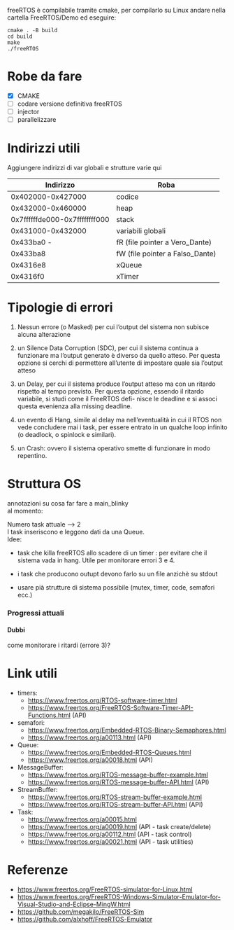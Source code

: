 freeRTOS è compilabile tramite cmake, per compilarlo su Linux andare nella cartella FreeRTOS/Demo ed eseguire:

```
cmake . -B build
cd build
make
./freeRTOS
```

# Robe da fare
 - [x] CMAKE
 - [ ] codare versione definitiva freeRTOS
 - [ ] injector
 - [ ] parallelizzare

# Indirizzi utili
Aggiungere indirizzi di var globali e strutture varie qui <br>

 | Indirizzo  |  Roba |   
|---|---|
| 0x402000-0x427000 | codice |
| 0x432000-0x460000 | heap |
|0x7ffffffde000-0x7ffffffff000 | stack |
|0x431000-0x432000 | variabili globali |
|0x433ba0 - | fR (file pointer a Vero_Dante) |
|0x433ba8 | fW (file pointer a Falso_Dante) |
|0x4316e8 | xQueue |
|0x4316f0 | xTimer |

# Tipologie di errori
1. Nessun errore (o Masked) per cui l’output del sistema non subisce alcuna alterazione

2. un Silence Data Corruption (SDC), per cui il sistema continua a funzionare ma l’output
generato è diverso da quello atteso. Per questa opzione si cerchi di permettere all’utente
di impostare quale sia l’output atteso
3. un Delay, per cui il sistema produce l’output atteso ma con un ritardo rispetto al tempo
previsto. Per questa opzione, essendo il ritardo variabile, si studi come il FreeRTOS defi-
nisce le deadline e si associ questa evenienza alla missing deadline.
4. un evento di Hang, simile al delay ma nell’eventualità in cui il RTOS non vede concludere
mai i task, per essere entrato in un qualche loop infinito (o deadlock, o spinlock e similari).
5. un Crash: ovvero il sistema operativo smette di funzionare in modo repentino.

# Struttura OS
annotazioni su cosa far fare a main_blinky <br>
al momento: <br>

Numero task attuale --> 2 <br>
I task inseriscono e leggono dati da una Queue. <br>
Idee: <br>
* task che killa freeRTOS allo scadere di un timer : per evitare che il sistema vada in hang. Utile per monitorare errori 3 e 4.

* i task che producono outupt devono farlo su un file anzichè su stdout

* usare pià strutture di sistema possibile (mutex, timer, code, semafori ecc.)

### Progressi attuali


#### Dubbi
come monitorare i ritardi (errore 3)?

# Link utili
* timers:
  * https://www.freertos.org/RTOS-software-timer.html
  * https://www.freertos.org/FreeRTOS-Software-Timer-API-Functions.html (API)
* semafori:
  * https://www.freertos.org/Embedded-RTOS-Binary-Semaphores.html
  * https://www.freertos.org/a00113.html (API)
* Queue:
  * https://www.freertos.org/Embedded-RTOS-Queues.html
  * https://www.freertos.org/a00018.html (API)
* MessageBuffer:
  * https://www.freertos.org/RTOS-message-buffer-example.html
  * https://www.freertos.org/RTOS-message-buffer-API.html (API)
* StreamBuffer:
  * https://www.freertos.org/RTOS-stream-buffer-example.html
  * https://www.freertos.org/RTOS-stream-buffer-API.html (API)
* Task:
  * https://www.freertos.org/a00015.html
  * https://www.freertos.org/a00019.html (API - task create/delete)
  * https://www.freertos.org/a00112.html (API - task control)
  * https://www.freertos.org/a00021.html (API - task utilities)

# Referenze

* https://www.freertos.org/FreeRTOS-simulator-for-Linux.html
* https://www.freertos.org/FreeRTOS-Windows-Simulator-Emulator-for-Visual-Studio-and-Eclipse-MingW.html
* https://github.com/megakilo/FreeRTOS-Sim
* https://github.com/alxhoff/FreeRTOS-Emulator
